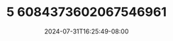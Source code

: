 --- 
title: "5 6084373602067546961"
description: "nonton bokeh 5 6084373602067546961 telegram full vidio terbaru"
date: 2024-07-31T16:25:49-08:00
file_code: "2elxyk7exg1m"
draft: false
cover: "uqw2b92zge3ahkz4.jpg"
tags: ["indo", "bokep-indo", "bokep-viral", "bokep-ig"]
length: 140
fld_id: "1235740"
foldername: "Asupan Pemuas Nafsu"
categories: ["Asupan Pemuas Nafsu"]
views: 39
---